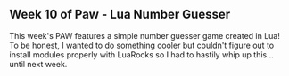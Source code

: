 ## Week 10 of Paw - Lua Number Guesser

This week's PAW features a simple number guesser game created in Lua! To be honest, I wanted to do something cooler but couldn't figure out to install modules properly with LuaRocks so I had to hastily whip up this... until next week.


